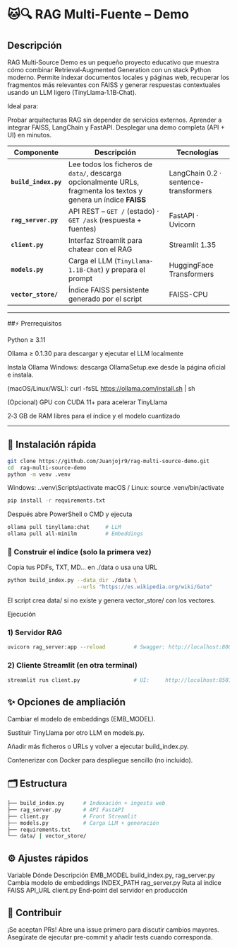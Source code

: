 
# 🐱🔍 RAG Multi-Fuente – Demo

## Descripción

RAG Multi‑Source Demo es un pequeño proyecto educativo que muestra cómo combinar Retrieval‑Augmented Generation con un stack Python moderno. Permite indexar documentos locales y páginas web, recuperar los fragmentos más relevantes con FAISS y generar respuestas contextuales usando un LLM ligero (TinyLlama‑1.1B‑Chat).

Ideal para:

Probar arquitecturas RAG sin depender de servicios externos.
Aprender a integrar FAISS, LangChain y FastAPI.
Desplegar una demo completa (API + UI) en minutos.



| Componente | Descripción | Tecnologías |
|------------|-------------|-------------|
| **`build_index.py`** | Lee todos los ficheros de `data/`, descarga opcionalmente URLs, fragmenta los textos y genera un índice **FAISS** | LangChain 0.2 · sentence-transformers |
| **`rag_server.py`** | API REST  – `GET /` (estado) · `GET /ask` (respuesta + fuentes) | FastAPI · Uvicorn |
| **`client.py`** | Interfaz Streamlit para chatear con el RAG | Streamlit 1.35 |
| **`models.py`** | Carga el LLM (`TinyLlama-1.1B-Chat`) y prepara el prompt | HuggingFace Transformers |
| **`vector_store/`** | Índice FAISS persistente generado por el script | FAISS-CPU |

---
##⚡ Prerrequisitos

Python ≥ 3.11

Ollama ≥ 0.1.30 para descargar y ejecutar el LLM localmente

Instala Ollama
Windows: descarga OllamaSetup.exe desde la página oficial e instala.

(macOS/Linux/WSL): curl -fsSL https://ollama.com/install.sh | sh

(Opcional) GPU con CUDA 11+ para acelerar TinyLlama

2‑3 GB de RAM libres para el índice y el modelo cuantizado


---
## 🚀 Instalación rápida

```bash
git clone https://github.com/Juanjojr9/rag-multi-source-demo.git
cd  rag-multi-source-demo
python -m venv .venv
```
 Windows:
.\.venv\Scripts\activate
macOS / Linux:
source .venv/bin/activate
```bash
pip install -r requirements.txt
```
Después abre PowerShell o CMD y ejecuta
```bash
ollama pull tinyllama:chat     # LLM
ollama pull all-minilm         # Embeddings
```

### 🔧 Construir el índice (solo la primera vez)


Copia tus PDFs, TXT, MD… en ./data o usa una URL

```bash
python build_index.py --data_dir ./data \
                      --urls "https://es.wikipedia.org/wiki/Gato"
```
El script crea data/ si no existe y genera vector_store/ con los vectores.


Ejecución
### 1) Servidor RAG
```bash
uvicorn rag_server:app --reload         # Swagger: http://localhost:8000/docs
```
### 2) Cliente Streamlit (en otra terminal)
```bash
streamlit run client.py                 # UI:     http://localhost:8501
```

## ✨ Opciones de ampliación
Cambiar el modelo de embeddings (EMB_MODEL).

Sustituir TinyLlama por otro LLM en models.py.

Añadir más ficheros o URLs y volver a ejecutar build_index.py.

Contenerizar con Docker para despliegue sencillo (no incluido).


## 🗂️ Estructura
```bash
├── build_index.py      # Indexación + ingesta web
├── rag_server.py       # API FastAPI
├── client.py           # Front Streamlit
├── models.py           # Carga LLM + generación
├── requirements.txt
└── data/ | vector_store/
```

## ⚙️ Ajustes rápidos
Variable	Dónde	Descripción
EMB_MODEL	build_index.py, rag_server.py	Cambia modelo de embeddings
INDEX_PATH	rag_server.py	Ruta al índice FAISS
API_URL	client.py	End-point del servidor en producción


## 🤝 Contribuir
¡Se aceptan PRs! Abre una issue primero para discutir cambios mayores.
Asegúrate de ejecutar pre-commit y añadir tests cuando corresponda.

